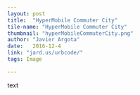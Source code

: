 ```yaml
---
layout: post
title:  "HyperMobile Commuter City"
tile-name: "HyperMobile Commuter City"
thumbnail: "hyperMobileCommuterCity.png"
author: "Javier Argota"
date:   2016-12-4
link: "jard.us/urbcode/"
tags: Image

---
```


text